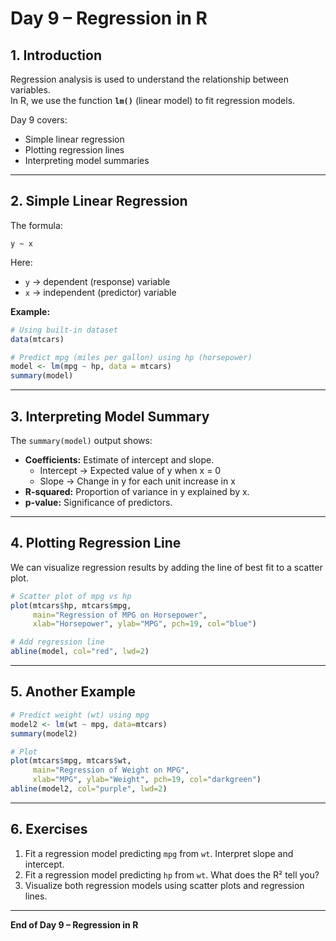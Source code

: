# Day 9 – Regression in R

## 1. Introduction
Regression analysis is used to understand the relationship between variables.  
In R, we use the function **`lm()`** (linear model) to fit regression models.  

Day 9 covers:
- Simple linear regression
- Plotting regression lines
- Interpreting model summaries

---

## 2. Simple Linear Regression
The formula:
```
y ~ x
```
Here:
- `y` → dependent (response) variable
- `x` → independent (predictor) variable

**Example:**
```R
# Using built-in dataset
data(mtcars)

# Predict mpg (miles per gallon) using hp (horsepower)
model <- lm(mpg ~ hp, data = mtcars)
summary(model)
```

---

## 3. Interpreting Model Summary
The `summary(model)` output shows:
- **Coefficients:** Estimate of intercept and slope.
  - Intercept → Expected value of y when x = 0
  - Slope → Change in y for each unit increase in x
- **R-squared:** Proportion of variance in y explained by x.
- **p-value:** Significance of predictors.

---

## 4. Plotting Regression Line
We can visualize regression results by adding the line of best fit to a scatter plot.

```R
# Scatter plot of mpg vs hp
plot(mtcars$hp, mtcars$mpg, 
     main="Regression of MPG on Horsepower",
     xlab="Horsepower", ylab="MPG", pch=19, col="blue")

# Add regression line
abline(model, col="red", lwd=2)
```

---

## 5. Another Example
```R
# Predict weight (wt) using mpg
model2 <- lm(wt ~ mpg, data=mtcars)
summary(model2)

# Plot
plot(mtcars$mpg, mtcars$wt, 
     main="Regression of Weight on MPG",
     xlab="MPG", ylab="Weight", pch=19, col="darkgreen")
abline(model2, col="purple", lwd=2)
```

---

## 6. Exercises
1. Fit a regression model predicting `mpg` from `wt`. Interpret slope and intercept.
2. Fit a regression model predicting `hp` from `wt`. What does the R² tell you?
3. Visualize both regression models using scatter plots and regression lines.

---

**End of Day 9 – Regression in R**
